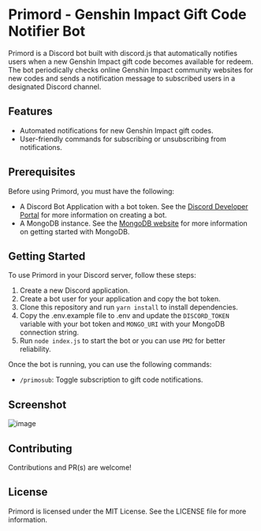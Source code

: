 # Primord - Genshin Impact Gift Code Notifier Bot
Primord is a Discord bot built with discord.js that automatically notifies users when a new Genshin Impact gift code becomes available for redeem.
The bot periodically checks online Genshin Impact community websites for new codes and sends a notification message to subscribed users in a designated Discord channel.

## Features
- Automated notifications for new Genshin Impact gift codes.
- User-friendly commands for subscribing or unsubscribing from notifications.

## Prerequisites

Before using Primord, you must have the following:
- A Discord Bot Application with a bot token. See the [Discord Developer Portal](https://discord.com/developers/docs/intro) for more information on creating a bot.
- A MongoDB instance. See the [MongoDB website](https://www.mongodb.com/) for more information on getting started with MongoDB.

## Getting Started
To use Primord in your Discord server, follow these steps:

1. Create a new Discord application.
2. Create a bot user for your application and copy the bot token.
3. Clone this repository and run `yarn install` to install dependencies.
4. Copy the .env.example file to .env and update the `DISCORD_TOKEN` variable with your bot token and `MONGO_URI` with your MongoDB connection string.
5. Run `node index.js` to start the bot or you can use `PM2` for better reliability.

Once the bot is running, you can use the following commands:
- `/primosub`: Toggle subscription to gift code notifications.

## Screenshot
![image](https://user-images.githubusercontent.com/50010805/220254846-03a7b05e-e8e9-4be7-b4c7-8d75abf48061.png)


## Contributing
Contributions and PR(s) are welcome!

## License
Primord is licensed under the MIT License. See the LICENSE file for more information.
